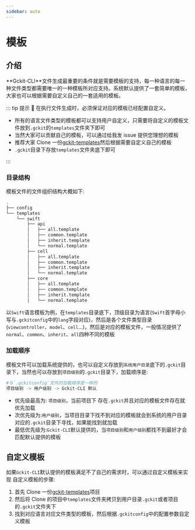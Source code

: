 ```yaml
---
sidebar: auto
---
```


# 模板

## 介绍

<Bit/>
**Gckit-CLI**文件生成最重要的条件就是需要模板的支持，每一种语言的每一种文件类型都需要唯一的一种模板所对应支持。系统默认提供了一套简单的模板，大家也可以根据需要自定义自己的一套适用的模板。

::: tip 提示
 在执行文件生成时，必须保证对应的模板已经配置自定义。

- 所有的语言文件类型的模板都可以支持用户自定义，只需要将自定义的模板文件放到`.gckit`的`templates`文件夹下即可
- 当然大家可以贡献自己的模板，可以通过给我发 issue 提供您理想的模板
- 推荐大家 Clone 一份[gckit-templates](https://github.com/SeongBrave/gckit-templates)然后根据需要自定义自己的模板
- `.gckit`目录下存放`templates`文件夹底下即可

:::

### 目录结构

模板文件的文件组织结构大概如下:

```bash
.
├── config
└── templates
    └── swift
        ├── api
        │   ├── all.template
        │   ├── common.template
        │   ├── inherit.template
        │   └── normal.template
        ├── cell
        │   ├── all.template
        │   ├── common.template
        │   ├── inherit.template
        │   └── normal.template
        ├── core
        │   ├── all.template
        │   ├── common.template
        │   ├── inherit.template
        │   └── normal.template
```

以`Swift`语言模板为例，在`templates`目录底下，顶级目录为语言(`Swift`首字母小写与`.gckitconfig`中的`lang`字段对应)，然后是各个文件类型目录(`viewcontroller`、`model`、`cell`...)，然后是对应的模板文件，一般情况提供了
`normal`、`common`、`inherit`、`all`四种不同的模板

### 加载顺序

模板文件可以加载系统提供的，也可以自定义存放到`系统用户目录`底下的`.gckit`目录下，当然也可以存放到`项目级别`的`.gckit`目录下，加载顺序是:

```bash
#与`.gckitconfig`文件的加载顺序是一样的
项目级别 -> 用户级别 -> Gckit-CLI 默认
```

- 优先级最高为: `项目级别`，当前项目下 存在`.gckit`并且对应的模板文件存在就优先加载
- 次优先级为:`用户级别`，当项目目录下找不到对应的模板就会到系统的用户目录对应的`.gckit`目录下寻找，如果能找到就加载
- 最低优先级为:`Gckit-CLI`默认提供的，当`项目级别`和`用户级别`都找不到最好才会匹配默认提供的模板

## 自定义模板

如果`Gckit-CLI`默认提供的模板满足不了自己的需求时，可以通过自定义模板来实现
自定义模板的步骤:

1. 首先 Clone 一份[gckit-templates](https://github.com/SeongBrave/gckit-templates)项目
2. 然后将 Clone 的项目中`templates`文件夹拷贝到用户目录`.gckit`或者项目的`.gckit`文件夹下
3. 找到对应语言对应文件类型的模板，然后根据`.gckitconfig`中的配置参数自定义模板
